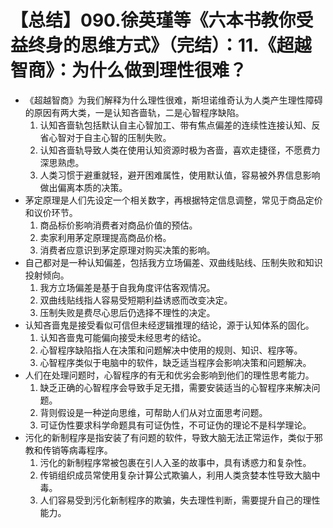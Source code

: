 # 【总结】090.徐英瑾等《六本书教你受益终身的思维方式》（完结）：11.《超越智商》：为什么做到理性很难？

-   《超越智商》为我们解释为什么理性很难，斯坦诺维奇认为人类产生理性障碍的原因有两大类，一是认知吝啬轨，二是心智程序缺陷。
    1.  认知吝啬轨包括默认自主心智加工、带有焦点偏差的连续性连接认知、反省心智对于自主心智的压制失败。
    2.  认知吝啬轨导致人类在使用认知资源时极为吝啬，喜欢走捷径，不愿费力深思熟虑。
    3.  人类习惯于避重就轻，避开困难属性，使用默认值，容易被外界信息影响做出偏离本质的决策。
-   茅定原理是人们先设定一个相关数字，再根据特定信息调整，常见于商品定价和议价环节。
    1.  商品标价影响消费者对商品价值的预估。
    2.  卖家利用茅定原理提高商品价格。
    3.  消费者应意识到茅定原理对购买决策的影响。
-   自己都对是一种认知偏差，包括我方立场偏差、双曲线贴线、压制失败和知识投射倾向。
    1.  我方立场偏差是基于自我角度评估客观情况。
    2.  双曲线贴线指人容易受短期利益诱惑而改变决定。
    3.  压制失败是费尽心思后仍选择不理性的决定。
-   认知吝啬鬼是接受看似可信但未经逻辑推理的结论，源于认知体系的固化。
    1.  认知吝啬鬼可能偏向接受未经思考的结论。
    2.  心智程序缺陷指人在决策和问题解决中使用的规则、知识、程序等。
    3.  心智程序类似于电脑中的软件，缺乏适当程序会影响决策和问题解决。
-   人们在处理问题时，心智程序的有无和优劣会影响到他们的理性思考能力。
    1.  缺乏正确的心智程序会导致手足无措，需要安装适当的心智程序来解决问题。
    2.  背则假设是一种逆向思维，可帮助人们从对立面思考问题。
    3.  可证伪性要求科学命题具有可证伪性，不可证伪的理论不是科学理论。
-   污化的新制程序是指安装了有问题的软件，导致大脑无法正常运作，类似于邪教和传销等病毒程序。
    1.  污化的新制程序常被包裹在引人入圣的故事中，具有诱惑力和复杂性。
    2.  传销组织成员常使用复杂计算公式欺骗人，利用人类贪婪本性导致大脑中毒。
    3.  人们容易受到污化新制程序的欺骗，失去理性判断，需要提升自己的理性能力。
